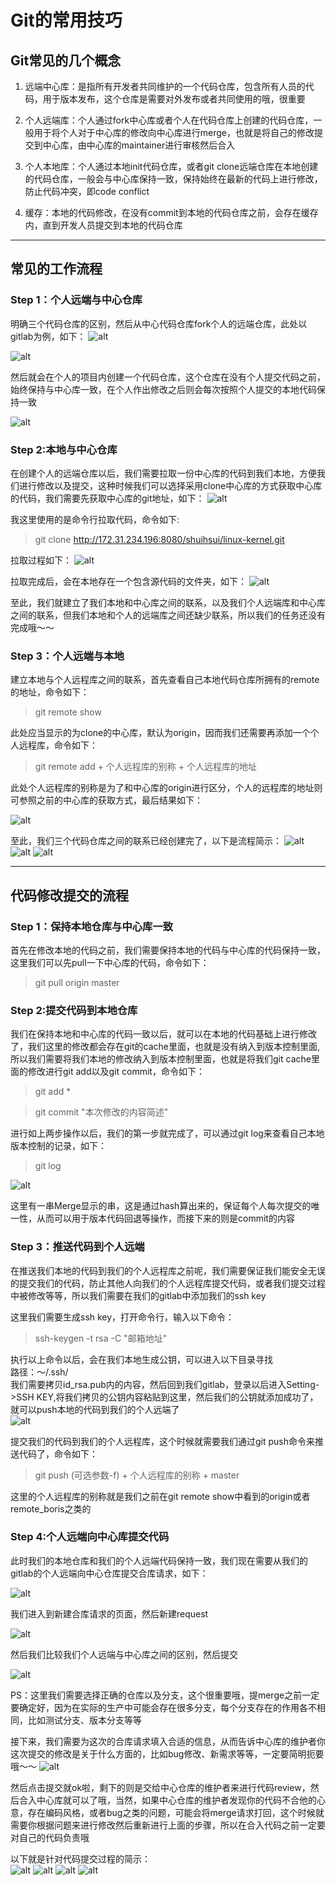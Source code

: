 # Git的常用技巧

## Git常见的几个概念

1. 远端中心库：是指所有开发者共同维护的一个代码仓库，包含所有人员的代码，用于版本发布，这个仓库是需要对外发布或者共同使用的哦，很重要

2. 个人远端库：个人通过fork中心库或者个人在代码仓库上创建的代码仓库，一般用于将个人对于中心库的修改向中心库进行merge，也就是将自己的修改提交到中心库，由中心库的maintainer进行审核然后合入

3. 个人本地库：个人通过本地init代码仓库，或者git clone远端仓库在本地创建的代码仓库，一般会与中心库保持一致，保持始终在最新的代码上进行修改，防止代码冲突，即code conflict

4. 缓存：本地的代码修改，在没有commit到本地的代码仓库之前，会存在缓存内，直到开发人员提交到本地的代码仓库  

***

## 常见的工作流程
### Step 1：个人远端与中心仓库
明确三个代码仓库的区别，然后从中心代码仓库fork个人的远端仓库，此处以gitlab为例，如下：
![alt](./img/click_fork.png)

![alt](./img/forking.png)

然后就会在个人的项目内创建一个代码仓库，这个仓库在没有个人提交代码之前，始终保持与中心库一致，在个人作出修改之后则会每次按照个人提交的本地代码保持一致

![alt ](./img/forked.png)

### Step 2:本地与中心仓库
在创建个人的远端仓库以后，我们需要拉取一份中心库的代码到我们本地，方便我们进行修改以及提交，这种时候我们可以选择采用clone中心库的方式获取中心库的代码，我们需要先获取中心库的git地址，如下：
![alt](./img/get_git_address.png)

我这里使用的是命令行拉取代码，命令如下:
> git clone http://172.31.234.196:8080/shuihsui/linux-kernel.git

拉取过程如下：
![alt](./img/git_cloning.png)

拉取完成后，会在本地存在一个包含源代码的文件夹，如下：
![alt](./img/git_cloned.png)

至此，我们就建立了我们本地和中心库之间的联系，以及我们个人远端库和中心库之间的联系，但我们本地和个人的远端库之间还缺少联系，所以我们的任务还没有完成哦～～

### Step 3：个人远端与本地
建立本地与个人远程库之间的联系，首先查看自己本地代码仓库所拥有的remote的地址，命令如下：
> git remote show

此处应当显示的为clone的中心库，默认为origin，因而我们还需要再添加一个个人远程库，命令如下：
> git remote add + 个人远程库的别称 + 个人远程库的地址

此处个人远程库的别称是为了和中心库的origin进行区分，个人的远程库的地址则可参照之前的中心库的获取方式，最后结果如下：

![alt](./img/git_remote_show.png)

至此，我们三个代码仓库之间的联系已经创建完了，以下是流程简示：
![alt](./img/fork.png)
![alt](./img/clone.png)
![alt](./img/fetch.png)

***

## 代码修改提交的流程

### Step 1：保持本地仓库与中心库一致
首先在修改本地的代码之前，我们需要保持本地的代码与中心库的代码保持一致，这里我们可以先pull一下中心库的代码，命令如下：
> git pull origin master

### Step 2:提交代码到本地仓库
我们在保持本地和中心库的代码一致以后，就可以在本地的代码基础上进行修改了，我们这里的修改都会存在git的cache里面，也就是没有纳入到版本控制里面,所以我们需要将我们本地的修改纳入到版本控制里面，也就是将我们git cache里面的修改进行git add以及git commit，命令如下：
> git add *

> git commit "本次修改的内容简述"

进行如上两步操作以后，我们的第一步就完成了，可以通过git log来查看自己本地版本控制的记录，如下：
> git log

![alt](./img/git_log.png)

这里有一串Merge显示的串，这是通过hash算出来的，保证每个人每次提交的唯一性，从而可以用于版本代码回退等操作，而接下来的则是commit的内容

### Step 3：推送代码到个人远端
在推送我们本地的代码到我们的个人远程库之前呢，我们需要保证我们能安全无误的提交我们的代码，防止其他人向我们的个人远程库提交代码，或者我们提交过程中被修改等等，所以我们需要在我们的gitlab中添加我们的ssh key

这里我们需要生成ssh key，打开命令行，输入以下命令：
> ssh-keygen -t rsa -C "邮箱地址"

执行以上命令以后，会在我们本地生成公钥，可以进入以下目录寻找  
路径：～/.ssh/  
我们需要拷贝id_rsa.pub内的内容，然后回到我们gitlab，登录以后进入Setting->SSH KEY,将我们拷贝的公钥内容粘贴到这里，然后我们的公钥就添加成功了，就可以push本地的代码到我们的个人远端了  
![alt](./img/add_key_to_gitlab.png)

提交我们的代码到我们的个人远程库，这个时候就需要我们通过git push命令来推送代码了，命令如下：
> git push (可选参数-f) + 个人远程库的别称 + master

这里的个人远程库的别称就是我们之前在git remote show中看到的origin或者remote_boris之类的

### Step 4:个人远端向中心库提交代码
此时我们的本地仓库和我们的个人远端代码保持一致，我们现在需要从我们的gitlab的个人远端向中心仓库提交合库请求，如下：

![alt](./img/goto_merge_page.png)  

我们进入到新建合库请求的页面，然后新建request

![alt](./img/create_merge.png)

然后我们比较我们个人远端与中心库之间的区别，然后提交

![alt](./img/diff_between_libs.png)

PS：这里我们需要选择正确的仓库以及分支，这个很重要哦，提merge之前一定要确定好，因为在实际的生产中可能会存在很多分支，每个分支存在的作用各不相同，比如测试分支、版本分支等等

接下来，我们需要为这次的合库请求填入合适的信息，从而告诉中心库的维护者你这次提交的修改是关于什么方面的，比如bug修改、新需求等等，一定要简明扼要哦～～
![alt](./img/merge_info.png)

然后点击提交就ok啦，剩下的则是交给中心仓库的维护者来进行代码review，然后合入中心库就可以了哦，当然，如果中心仓库的维护者发现你的代码不合他的心意，存在编码风格，或者bug之类的问题，可能会将merge请求打回，这个时候就需要你根据问题来进行修改然后重新进行上面的步骤，所以在合入代码之前一定要对自己的代码负责哦

以下就是针对代码提交过程的简示：  
![alt](./img/git_commit.png)
![alt](./img/git_push.png)
![alt](./img/git_merge.png)
![alt](./img/result.png)